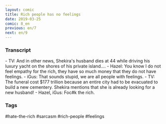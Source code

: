 ```yaml
---
layout: comic
title: Rich people has no feelings
date: 2019-03-25
comic: 8_en
previous: en/7
next: en/9
---
```


<h3>Transcript</h3>
<p>
    - TV: And in other news, Shekira's husband dies at 44 while driving his luxury yacht on the shores of his private island....
    - Hazel: You know I do not feel empathy for the rich, they have so much money that they do not have feelings.
    - iGus: That sounds stupid, we are all people with feelings.
    - TV: The funeral cost $177 trillion because an entire city had to be evacuated to build a new cementery. Shekira mentions that she is already looking for a new husband!
    - Hazel, iGus: Foc#k the rich.
</p>

<h3>Tags</h3>
<p>#hate-the-rich #sarcasm #rich-people #feelings</p>
